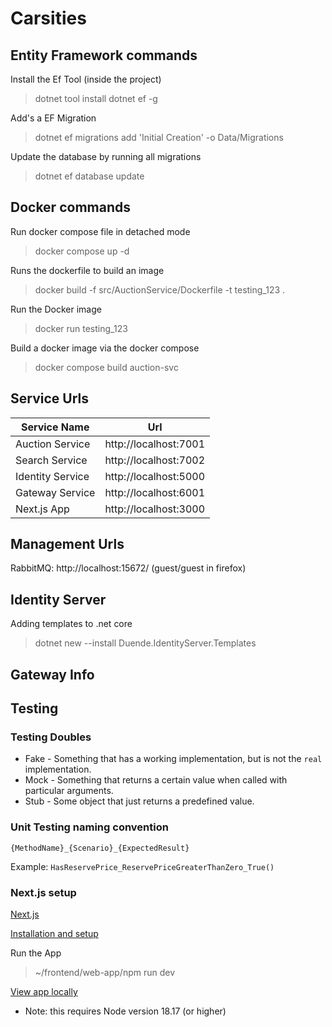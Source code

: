 # Carsities

## Entity Framework commands

Install the Ef Tool (inside the project)

> dotnet tool install dotnet ef -g

Add's a EF Migration

> dotnet ef migrations add 'Initial Creation' -o Data/Migrations

Update the database by running all migrations

> dotnet ef database update

## Docker commands

Run docker compose file in detached mode

> docker compose up -d

Runs the dockerfile to build an image

> docker build -f src/AuctionService/Dockerfile -t testing_123 .

Run the Docker image

> docker run testing_123

Build a docker image via the docker compose

> docker compose build auction-svc

## Service Urls

| Service Name     | Url                   |
| ---------------- | --------------------- |
| Auction Service  | http://localhost:7001 |
| Search Service   | http://localhost:7002 |
| Identity Service | http://localhost:5000 |
| Gateway Service  | http://localhost:6001 |
| Next.js App      | http://localhost:3000 |

## Management Urls

RabbitMQ: http://localhost:15672/ (guest/guest in firefox)

## Identity Server

Adding templates to .net core

> dotnet new --install Duende.IdentityServer.Templates

## Gateway Info

## Testing

### Testing Doubles

- Fake - Something that has a working implementation, but is not the `real` implementation.
- Mock - Something that returns a certain value when called with particular arguments.
- Stub - Some object that just returns a predefined value.

### Unit Testing naming convention

`{MethodName}_{Scenario}_{ExpectedResult}`

Example: `HasReservePrice_ReservePriceGreaterThanZero_True()`

### Next.js setup

[Next.js](https://nextjs.org/)

[Installation and setup](https://nextjs.org/docs/getting-started/installation)

Run the App

> ~/frontend/web-app/npm run dev

[View app locally](http://localhost:3000)

- Note: this requires Node version 18.17 (or higher)
